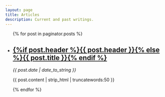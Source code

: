 ```yaml
---
layout: page
title: Articles
description: Current and past writings.
---
```

<!-- Posts -->
<ul id="posts">

{% for post in paginator.posts %}

<li class="post">
	  	<h2><a href="{% if site.baseurl == "/" %}{{ post.url }}{% else %}{{ post.url | prepend: site.baseurl }}{% endif %}">{%if post.header %}{{ post.header }}{% else %}{{ post.title }}{% endif %}</a></h2>
      <time datetime="{{ post.date | date_to_xmlschema }}" class="by-line"> <i>{{ post.date | date_to_string }}</i> </time>
	  	<p>{{ post.content | strip_html | truncatewords:50 }}</p>
	  </li>

   {% endfor %}

</ul>
